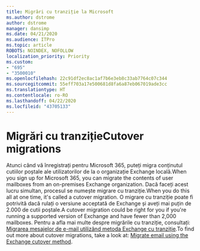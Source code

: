 ```yaml
---
title: Migrări cu tranziție la Microsoft
ms.author: dstrome
author: dstrome
manager: dansimp
ms.date: 04/21/2020
ms.audience: ITPro
ms.topic: article
ROBOTS: NOINDEX, NOFOLLOW
localization_priority: Priority
ms.custom:
- "695"
- "3500010"
ms.openlocfilehash: 22c91df2ec8ac1af7b6e3eb8c33ab7764c07c344
ms.sourcegitcommit: 55eff703a17e500681d8fa6a87eb067019ade3cc
ms.translationtype: HT
ms.contentlocale: ro-RO
ms.lasthandoff: 04/22/2020
ms.locfileid: "43705133"
---
```

# <a name="cutover-migrations"></a><span data-ttu-id="a6671-102">Migrări cu tranziție</span><span class="sxs-lookup"><span data-stu-id="a6671-102">Cutover migrations</span></span>

<span data-ttu-id="a6671-103">Atunci când vă înregistrați pentru Microsoft 365, puteți migra conținutul cutiilor poștale ale utilizatorilor de la o organizație Exchange locală.</span><span class="sxs-lookup"><span data-stu-id="a6671-103">When you sign up for Microsoft 365, you can migrate the contents of user mailboxes from an on-premises Exchange organization.</span></span> <span data-ttu-id="a6671-104">Dacă faceți acest lucru simultan, procesul se numește migrare cu tranziție.</span><span class="sxs-lookup"><span data-stu-id="a6671-104">When you do this all at one time, it's called a cutover migration.</span></span> <span data-ttu-id="a6671-105">O migrare cu tranziție poate fi potrivită dacă rulați o versiune acceptată de Exchange și aveți mai puțin de 2.000 de cutii poștale.</span><span class="sxs-lookup"><span data-stu-id="a6671-105">A cutover migration could be right for you if you're running a supported version of Exchange and have fewer than 2,000 mailboxes.</span></span> <span data-ttu-id="a6671-106">Pentru a afla mai multe despre migrările cu tranziție, consultați: [Migrarea mesajelor de e-mail utilizând metoda Exchange cu tranziție](https://docs.microsoft.com/Exchange/mailbox-migration/cutover-migration-to-office-365).</span><span class="sxs-lookup"><span data-stu-id="a6671-106">To find out more about cutover migrations, take a look at: [Migrate email using the Exchange cutover method](https://docs.microsoft.com/Exchange/mailbox-migration/cutover-migration-to-office-365).</span></span>
  